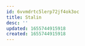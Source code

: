 ```yaml
---
id: 6vvmdrtc5lerp72jf4ok3oc
title: Stalin
desc: ''
updated: 1655744915918
created: 1655744915918
---
```


